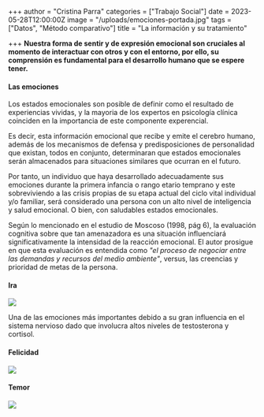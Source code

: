 +++
author = "Cristina Parra"
categories = ["Trabajo Social"]
date = 2023-05-28T12:00:00Z
image = "/uploads/emociones-portada.jpg"
tags = ["Datos", "Método comparativo"]
title = "La información y su tratamiento"

+++
**Nuestra forma de sentir y de expresión emocional son cruciales al momento de interactuar con otros y con el entorno, por ello, su comprensión es fundamental para el desarrollo humano que se espere tener.**

#### Las emociones
 Los estados emocionales son posible de definir como el resultado de experiencias vividas, y la mayoria de los expertos en psicología clínica coinciden en la importancia de este componente experencial. 

Es decir, esta información emocional que recibe y emite el cerebro humano, además de los mecanismos de defensa y predisposiciones de personalidad que existan, todos en conjunto, determinaran que estados emocionales serán almacenados para situaciones similares que ocurran en el futuro.

 Por tanto, un individuo que haya desarrollado adecuadamente sus emociones durante la primera infancia o rango etario temprano y este sobreviviendo a las crisis propias de su etapa actual del ciclo vital individual y/o familiar, será considerado una persona con un alto nivel de inteligencia y salud emocional. O bien, con saludables estados emocionales.

Según lo mencionado en el estudio de Moscoso (1998, pág 6), la evaluación cognitiva sobre que tan amenazadora es una situación influenciará significativamente la intensidad de la reacción emocional. El autor prosigue en que esta evaluación es entendida como *"el proceso de negociar entre las demandas y recursos del medio ambiente"*, versus, las creencias y prioridad de metas de la persona. 

#### Ira

![](/uploads/ira.png)

Una de las emociones más importantes debido a su gran influencia en el sistema nervioso dado que involucra altos niveles de testosterona y cortisol.

#### Felicidad

![](/uploads/felicidad.jpg)

#### Temor

![](/uploads/temor.jpg)
